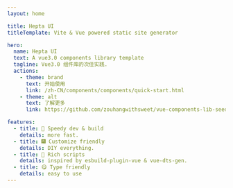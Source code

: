 ```yaml
---
layout: home

title: Hepta UI
titleTemplate: Vite & Vue powered static site generator

hero:
  name: Hepta UI
  text: A vue3.0 components library template
  tagline: Vue3.0 组件库的次佳实践.
  actions:
    - theme: brand
      text: 开始使用
      link: /zh-CN/components/components/quick-start.html
    - theme: alt
      text: 了解更多
      link: https://github.com/zouhangwithsweet/vue-components-lib-seed

features:
  - title: 🌈 Speedy dev & build
    details: more fast.
  - title: 🎆 Customize friendly
    details: DIY everything.
  - title: 🍭 Rich scripts
    details: inspired by esbuild-plugin-vue & vue-dts-gen.
  - title: 😋 Type friendly
    details: easy to use
---
```

